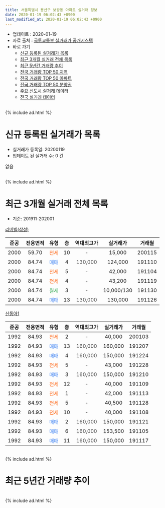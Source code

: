 ```yaml
---
title: 서울특별시 용산구 보광동 아파트 실거래 정보
date: 2020-01-19 06:02:43 +0900
last_modified_at: 2020-01-19 06:02:43 +0900
---
```


* 업데이트 : 2020-01-19
* 자료 출처 : [국토교통부 실거래가 공개시스템](http://rt.molit.go.kr)
* 바로 가기
    * [신규 등록된 실거래가 목록](#신규-등록된-실거래가-목록)
    * [최근 3개월 실거래 전체 목록](#최근-3개월-실거래-전체-목록)
    * [최근 5년간 거래량 추이](#최근-5년간-거래량-추이)
    * [전국 거래량 TOP 50 지역](https://apt-info.github.io/apt-trade-info/최근-3개월-전국에서-가장-거래가-많이-발생한-지역)
    * [전국 거래량 TOP 50 아파트](https://apt-info.github.io/apt-trade-info/최근-3개월-전국에서-가장-거래가-많이-발생한-아파트)
    * [전국 거래량 TOP 50 분양권](https://apt-info.github.io/apt-trade-info/최근-3개월-전국에서-가장-거래가-많이-발생한-분양권)
    * [주요 신도시 실거래 데이터](https://apt-info.github.io/apt-trade-info/주요-신도시)
    * [전국 실거래 데이터](https://apt-info.github.io/apt-trade-info/전국)
<br>
{% include ad.html %}
<br>

# 신규 등록된 실거래가 목록
* 실거래가 등록일: 20200119
* 업데이트 된 실거래 수: 0 건

없음

<br>
{% include ad.html %}
<br>

# 최근 3개월 실거래 전체 목록
* 기준: 201911-202001


[리버빌(삼성)](https://search.naver.com/search.naver?query=%EC%84%9C%EC%9A%B8%ED%8A%B9%EB%B3%84%EC%8B%9C+%EC%9A%A9%EC%82%B0%EA%B5%AC+%EB%B3%B4%EA%B4%91%EB%8F%99+%EB%A6%AC%EB%B2%84%EB%B9%8C%28%EC%82%BC%EC%84%B1%29)

|준공|전용면적|유형|층|역대최고가|실거래가|거래월|
|:---:|:---:|:---:|:---:|:---:|:---:|:---:|
|2000|59.70|<span style="color:#ff5a00">전세</span>|10|<span style="color:#444444">-</span>|15,000|200115|
|2000|84.74|<span style="color:#4285f3">매매</span>|4|<span style="color:#444444">130,000</span>|124,000|191110|
|2000|84.74|<span style="color:#ff5a00">전세</span>|5|<span style="color:#444444">-</span>|42,000|191104|
|2000|84.74|<span style="color:#ff5a00">전세</span>|4|<span style="color:#444444">-</span>|43,200|191119|
|2000|84.74|<span style="color:#34a853">월세</span>|3|<span style="color:#444444">-</span>|10,000/130|191130|
|2000|84.74|<span style="color:#4285f3">매매</span>|13|<span style="color:#444444">130,000</span>|130,000|191126|

[신동아1](https://search.naver.com/search.naver?query=%EC%84%9C%EC%9A%B8%ED%8A%B9%EB%B3%84%EC%8B%9C+%EC%9A%A9%EC%82%B0%EA%B5%AC+%EB%B3%B4%EA%B4%91%EB%8F%99+%EC%8B%A0%EB%8F%99%EC%95%841)

|준공|전용면적|유형|층|역대최고가|실거래가|거래월|
|:---:|:---:|:---:|:---:|:---:|:---:|:---:|
|1992|84.93|<span style="color:#ff5a00">전세</span>|2|<span style="color:#444444">-</span>|40,000|200103|
|1992|84.93|<span style="color:#4285f3">매매</span>|13|<span style="color:#444444">160,000</span>|160,000|191207|
|1992|84.93|<span style="color:#4285f3">매매</span>|4|<span style="color:#444444">160,000</span>|150,000|191224|
|1992|84.93|<span style="color:#ff5a00">전세</span>|5|<span style="color:#444444">-</span>|43,000|191228|
|1992|84.93|<span style="color:#4285f3">매매</span>|3|<span style="color:#444444">160,000</span>|150,000|191210|
|1992|84.93|<span style="color:#ff5a00">전세</span>|12|<span style="color:#444444">-</span>|40,000|191109|
|1992|84.93|<span style="color:#ff5a00">전세</span>|1|<span style="color:#444444">-</span>|42,000|191113|
|1992|84.93|<span style="color:#ff5a00">전세</span>|5|<span style="color:#444444">-</span>|40,500|191128|
|1992|84.93|<span style="color:#ff5a00">전세</span>|10|<span style="color:#444444">-</span>|40,000|191108|
|1992|84.93|<span style="color:#4285f3">매매</span>|2|<span style="color:#444444">160,000</span>|150,000|191121|
|1992|84.93|<span style="color:#4285f3">매매</span>|6|<span style="color:#444444">160,000</span>|153,500|191105|
|1992|84.93|<span style="color:#4285f3">매매</span>|11|<span style="color:#444444">160,000</span>|150,000|191117|


<br>
{% include ad.html %}
<br>

# 최근 5년간 거래량 추이


<div style="width:100%;">
    <canvas id="deal_progress" height="200"></canvas>
</div>

<script>
new Chart(document.getElementById("deal_progress"), {
    type: 'line',
    data: {
        labels: ['201501','201502','201503','201504','201505','201506','201507','201508','201509','201510','201511','201512','201601','201602','201603','201604','201605','201606','201607','201608','201609','201610','201611','201612','201701','201702','201703','201704','201705','201706','201707','201708','201709','201710','201711','201712','201801','201802','201803','201804','201805','201806','201807','201808','201809','201810','201811','201812','201901','201902','201903','201904','201905','201906','201907','201908','201909','201910','201911','201912','202001'],
        datasets: [{
            label: '매매',
            pointRadius: 1,
            data: [4, 5, 8, 4, 3, 5, 6, 2, 1, 2, 2, 1, 1, 3, 4, 7, 9, 5, 7, 7, 6, 3, 1, 3, 1, 9, 9, 8, 4, 1, 4, 3, 1, 1, 2, 4, 5, 0, 1, 0, 2, 1, 2, 4, 0, 0, 2, 0, 0, 0, 1, 0, 1, 0, 1, 0, 1, 5, 5, 3, 0],
            borderColor: "rgba(255, 201, 14, 1)",
            backgroundColor: "rgba(255, 201, 14, 0.5)",
            fill: false,
            lineTension: 0
        },{
            label: '전월세',
            pointRadius: 1,
            data: [7, 6, 9, 4, 9, 6, 5, 5, 2, 7, 7, 6, 8, 7, 6, 5, 5, 7, 6, 6, 6, 9, 5, 6, 5, 8, 15, 8, 10, 7, 8, 9, 5, 5, 7, 7, 4, 7, 7, 5, 3, 4, 5, 1, 5, 4, 4, 0, 4, 3, 10, 4, 6, 3, 4, 2, 4, 4, 7, 1, 2],
            borderColor: "rgba(0, 141, 185, 1)",
            backgroundColor: "rgba(0, 141, 185, 0.5)",
            fill: false,
            lineTension: 0
        }
        ]
    },
    options: {
        responsive: true,
        title: {
            display: false
        },
        tooltips: {
            mode: 'index',
            intersect: false
        },
        hover: {
            mode: 'nearest',
            intersect: true
        },
        scales: {
            xAxes: [{
                display: true,
                scaleLabel: {
                    display: true,
                    labelString: '년/월'
                }
            }],
            yAxes: [{
                display: true,
                ticks: {
                    suggestedMin: 0,
                },
                scaleLabel: {
                    display: true,
                    labelString: '실거래 수'
                }
            }]
        }
    }
});

</script>


<br>
{% include ad.html %}
<br>

